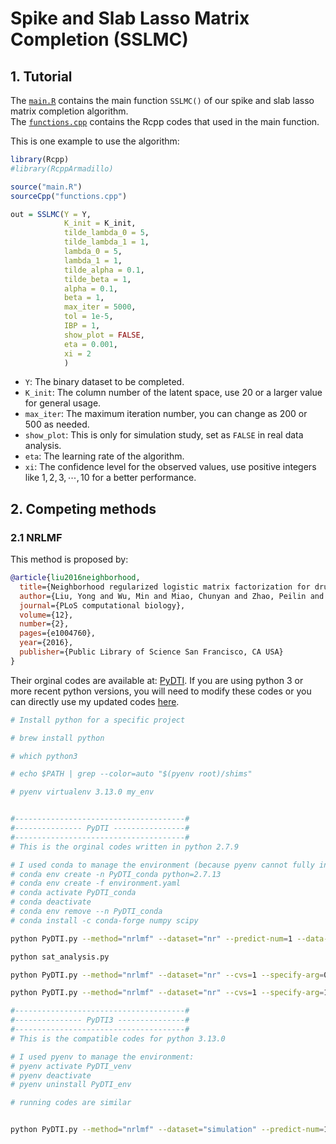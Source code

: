 # Spike and Slab Lasso Matrix Completion (SSLMC)

## 1. Tutorial
The [`main.R`](https://github.com/Sijianf/SSLMC/blob/main/codes/main.R) contains the main function `SSLMC()` of our spike and slab lasso matrix completion algorithm.    
The [`functions.cpp`](https://github.com/Sijianf/SSLMC/blob/main/codes/functions.cpp) contains the Rcpp codes that used in the main function.     

This is one example to use the algorithm:

```r
library(Rcpp)
#library(RcppArmadillo)

source("main.R")
sourceCpp("functions.cpp")

out = SSLMC(Y = Y, 
            K_init = K_init,
            tilde_lambda_0 = 5,
            tilde_lambda_1 = 1,
            lambda_0 = 5, 
            lambda_1 = 1, 
            tilde_alpha = 0.1, 
            tilde_beta = 1,
            alpha = 0.1, 
            beta = 1,
            max_iter = 5000, 
            tol = 1e-5, 
            IBP = 1, 
            show_plot = FALSE,
            eta = 0.001,
            xi = 2
            )
```

- `Y`: The binary dataset to be completed. 
- `K_init`: The column number of the latent space, use $20$ or a larger value for general usage. 
- `max_iter`: The maximum iteration number, you can change as $200$ or $500$ as needed. 
- `show_plot`: This is only for simulation study, set as `FALSE` in real data analysis. 
- `eta`: The learning rate of the algorithm.  
- `xi`: The confidence level for the observed values, use positive integers like $1,2,3,\cdots,10$ for a better performance.  


## 2. Competing methods

### 2.1 NRLMF

This method is proposed by: 

```bibtex
@article{liu2016neighborhood,
  title={Neighborhood regularized logistic matrix factorization for drug-target interaction prediction},
  author={Liu, Yong and Wu, Min and Miao, Chunyan and Zhao, Peilin and Li, Xiao-Li},
  journal={PLoS computational biology},
  volume={12},
  number={2},
  pages={e1004760},
  year={2016},
  publisher={Public Library of Science San Francisco, CA USA}
}
```

Their orginal codes are available at: [PyDTI](https://github.com/stephenliu0423/PyDTI). If you are using python 3 or more recent python versions, you will need to modify these codes or you can directly use my updated codes [here](). 

```bash
# Install python for a specific project 

# brew install python

# which python3

# echo $PATH | grep --color=auto "$(pyenv root)/shims"

# pyenv virtualenv 3.13.0 my_env


#--------------------------------------#
#--------------- PyDTI ----------------#
#--------------------------------------#
# This is the orginal codes written in python 2.7.9

# I used conda to manage the environment (because pyenv cannot fully install the old python in Macbook M chip): 
# conda env create -n PyDTI_conda python=2.7.13
# conda env create -f environment.yaml
# conda activate PyDTI_conda
# conda deactivate
# conda env remove --n PyDTI_conda
# conda install -c conda-forge numpy scipy

python PyDTI.py --method="nrlmf" --dataset="nr" --predict-num=1 --data-dir="./datasets" --output-dir="./outputs"

python sat_analysis.py

python PyDTI.py --method="nrlmf" --dataset="nr" --cvs=1 --specify-arg=0 --data-dir='./datasets'

python PyDTI.py --method="nrlmf" --dataset="nr" --cvs=1 --specify-arg=1 --method-opt="c=5 K1=5 K2=5 r=100 lambda_d=0.125 lambda_t=0.125 alpha=0.25 beta=0.125 theta=0.5" --data-dir="./datasets"

#--------------------------------------#
#--------------- PyDTI3 ---------------#
#--------------------------------------#
# This is the compatible codes for python 3.13.0

# I used pyenv to manage the environment: 
# pyenv activate PyDTI_venv
# pyenv deactivate
# pyenv uninstall PyDTI_env

# running codes are similar


python PyDTI.py --method="nrlmf" --dataset="simulation" --predict-num=1 --data-dir="./datasets" --output-dir="./outputs"

```









